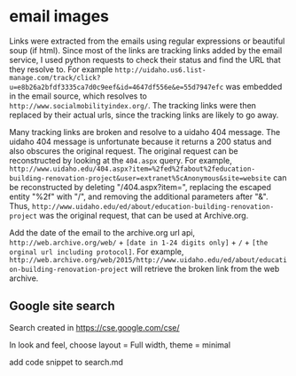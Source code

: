 # email images

Links were extracted from the emails using regular expressions or beautiful soup (if html). 
Since most of the links are tracking links added by the email service, I used python requests to check their status and find the URL that they resolve to. 
For example `http://uidaho.us6.list-manage.com/track/click?u=e8b26a2bfdf3335ca7d0c9eef&id=4647df556e&e=55d7947efc` was embedded in the email source, which resolves to `http://www.socialmobilityindex.org/`.
The tracking links were then replaced by their actual urls, since the tracking links are likely to go away.

Many tracking links are broken and resolve to a uidaho 404 message. The uidaho 404 message is unfortunate because it returns a 200 status and also obscures the original request.
The original request can be reconstructed by looking at the `404.aspx` query. 
For example, `http://www.uidaho.edu/404.aspx?item=%2fed%2fabout%2feducation-building-renovation-project&user=extranet%5cAnonymous&site=website` can be reconstructed by deleting "/404.aspx?item=", replacing the escaped entity "%2f" with "/", and removing the additional parameters after "&". Thus, `http://www.uidaho.edu/ed/about/education-building-renovation-project` was the original request, that can be used at Archive.org.
 
Add the date of the email to the archive.org url api, `http://web.archive.org/web/` + `[date in 1-24 digits only]` + `/` + `[the orginal url including protocol]`. 
For example, `http://web.archive.org/web/2015/http://www.uidaho.edu/ed/about/education-building-renovation-project` will retrieve the broken link from the web archive.

## Google site search

Search created in https://cse.google.com/cse/

In look and feel, choose layout = Full width, theme = minimal

add code snippet to search.md
